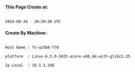 
   
#### This Page Create at:

```bash

2024-08-30 - 20:39:30 UTC

```

#### Create By Machine:

```bash

Host Name : fv-az566-770

platform  : Linux-6.5.0-1025-azure-x86_64-with-glibc2.35

Ip Local  : 10.1.1.186

```

